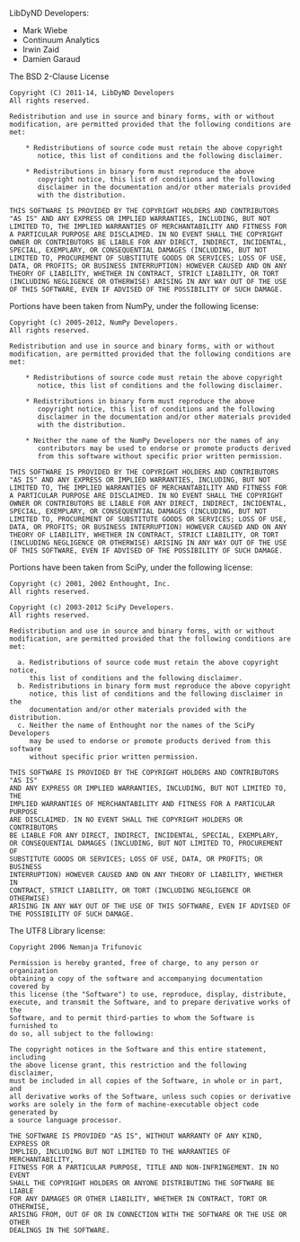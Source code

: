 ﻿LibDyND Developers:

 * Mark Wiebe
 * Continuum Analytics
 * Irwin Zaid
 * Damien Garaud

The BSD 2-Clause License

    Copyright (C) 2011-14, LibDyND Developers
    All rights reserved.

    Redistribution and use in source and binary forms, with or without
    modification, are permitted provided that the following conditions are
    met:

        * Redistributions of source code must retain the above copyright
           notice, this list of conditions and the following disclaimer.

        * Redistributions in binary form must reproduce the above
           copyright notice, this list of conditions and the following
           disclaimer in the documentation and/or other materials provided
           with the distribution.

    THIS SOFTWARE IS PROVIDED BY THE COPYRIGHT HOLDERS AND CONTRIBUTORS
    "AS IS" AND ANY EXPRESS OR IMPLIED WARRANTIES, INCLUDING, BUT NOT
    LIMITED TO, THE IMPLIED WARRANTIES OF MERCHANTABILITY AND FITNESS FOR
    A PARTICULAR PURPOSE ARE DISCLAIMED. IN NO EVENT SHALL THE COPYRIGHT
    OWNER OR CONTRIBUTORS BE LIABLE FOR ANY DIRECT, INDIRECT, INCIDENTAL,
    SPECIAL, EXEMPLARY, OR CONSEQUENTIAL DAMAGES (INCLUDING, BUT NOT
    LIMITED TO, PROCUREMENT OF SUBSTITUTE GOODS OR SERVICES; LOSS OF USE,
    DATA, OR PROFITS; OR BUSINESS INTERRUPTION) HOWEVER CAUSED AND ON ANY
    THEORY OF LIABILITY, WHETHER IN CONTRACT, STRICT LIABILITY, OR TORT
    (INCLUDING NEGLIGENCE OR OTHERWISE) ARISING IN ANY WAY OUT OF THE USE
    OF THIS SOFTWARE, EVEN IF ADVISED OF THE POSSIBILITY OF SUCH DAMAGE.


Portions have been taken from NumPy, under the following license:

    Copyright (c) 2005-2012, NumPy Developers.
    All rights reserved.

    Redistribution and use in source and binary forms, with or without
    modification, are permitted provided that the following conditions are
    met:

        * Redistributions of source code must retain the above copyright
           notice, this list of conditions and the following disclaimer.

        * Redistributions in binary form must reproduce the above
           copyright notice, this list of conditions and the following
           disclaimer in the documentation and/or other materials provided
           with the distribution.

        * Neither the name of the NumPy Developers nor the names of any
           contributors may be used to endorse or promote products derived
           from this software without specific prior written permission.

    THIS SOFTWARE IS PROVIDED BY THE COPYRIGHT HOLDERS AND CONTRIBUTORS
    "AS IS" AND ANY EXPRESS OR IMPLIED WARRANTIES, INCLUDING, BUT NOT
    LIMITED TO, THE IMPLIED WARRANTIES OF MERCHANTABILITY AND FITNESS FOR
    A PARTICULAR PURPOSE ARE DISCLAIMED. IN NO EVENT SHALL THE COPYRIGHT
    OWNER OR CONTRIBUTORS BE LIABLE FOR ANY DIRECT, INDIRECT, INCIDENTAL,
    SPECIAL, EXEMPLARY, OR CONSEQUENTIAL DAMAGES (INCLUDING, BUT NOT
    LIMITED TO, PROCUREMENT OF SUBSTITUTE GOODS OR SERVICES; LOSS OF USE,
    DATA, OR PROFITS; OR BUSINESS INTERRUPTION) HOWEVER CAUSED AND ON ANY
    THEORY OF LIABILITY, WHETHER IN CONTRACT, STRICT LIABILITY, OR TORT
    (INCLUDING NEGLIGENCE OR OTHERWISE) ARISING IN ANY WAY OUT OF THE USE
    OF THIS SOFTWARE, EVEN IF ADVISED OF THE POSSIBILITY OF SUCH DAMAGE.

Portions have been taken from SciPy, under the following license:

    Copyright (c) 2001, 2002 Enthought, Inc.
    All rights reserved.

    Copyright (c) 2003-2012 SciPy Developers.
    All rights reserved.

    Redistribution and use in source and binary forms, with or without
    modification, are permitted provided that the following conditions are met:

      a. Redistributions of source code must retain the above copyright notice,
         this list of conditions and the following disclaimer.
      b. Redistributions in binary form must reproduce the above copyright
         notice, this list of conditions and the following disclaimer in the
         documentation and/or other materials provided with the distribution.
      c. Neither the name of Enthought nor the names of the SciPy Developers
         may be used to endorse or promote products derived from this software
         without specific prior written permission.

    THIS SOFTWARE IS PROVIDED BY THE COPYRIGHT HOLDERS AND CONTRIBUTORS "AS IS"
    AND ANY EXPRESS OR IMPLIED WARRANTIES, INCLUDING, BUT NOT LIMITED TO, THE
    IMPLIED WARRANTIES OF MERCHANTABILITY AND FITNESS FOR A PARTICULAR PURPOSE
    ARE DISCLAIMED. IN NO EVENT SHALL THE COPYRIGHT HOLDERS OR CONTRIBUTORS
    BE LIABLE FOR ANY DIRECT, INDIRECT, INCIDENTAL, SPECIAL, EXEMPLARY,
    OR CONSEQUENTIAL DAMAGES (INCLUDING, BUT NOT LIMITED TO, PROCUREMENT OF
    SUBSTITUTE GOODS OR SERVICES; LOSS OF USE, DATA, OR PROFITS; OR BUSINESS
    INTERRUPTION) HOWEVER CAUSED AND ON ANY THEORY OF LIABILITY, WHETHER IN
    CONTRACT, STRICT LIABILITY, OR TORT (INCLUDING NEGLIGENCE OR OTHERWISE)
    ARISING IN ANY WAY OUT OF THE USE OF THIS SOFTWARE, EVEN IF ADVISED OF
    THE POSSIBILITY OF SUCH DAMAGE.

The UTF8 Library license:

    Copyright 2006 Nemanja Trifunovic

    Permission is hereby granted, free of charge, to any person or organization
    obtaining a copy of the software and accompanying documentation covered by
    this license (the "Software") to use, reproduce, display, distribute,
    execute, and transmit the Software, and to prepare derivative works of the
    Software, and to permit third-parties to whom the Software is furnished to
    do so, all subject to the following:

    The copyright notices in the Software and this entire statement, including
    the above license grant, this restriction and the following disclaimer,
    must be included in all copies of the Software, in whole or in part, and
    all derivative works of the Software, unless such copies or derivative
    works are solely in the form of machine-executable object code generated by
    a source language processor.

    THE SOFTWARE IS PROVIDED "AS IS", WITHOUT WARRANTY OF ANY KIND, EXPRESS OR
    IMPLIED, INCLUDING BUT NOT LIMITED TO THE WARRANTIES OF MERCHANTABILITY,
    FITNESS FOR A PARTICULAR PURPOSE, TITLE AND NON-INFRINGEMENT. IN NO EVENT
    SHALL THE COPYRIGHT HOLDERS OR ANYONE DISTRIBUTING THE SOFTWARE BE LIABLE
    FOR ANY DAMAGES OR OTHER LIABILITY, WHETHER IN CONTRACT, TORT OR OTHERWISE,
    ARISING FROM, OUT OF OR IN CONNECTION WITH THE SOFTWARE OR THE USE OR OTHER
    DEALINGS IN THE SOFTWARE.

